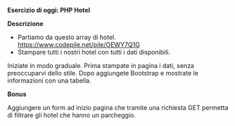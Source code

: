 **Esercizio di oggi: PHP Hotel**

**Descrizione**

- Partiamo da questo array di hotel. https://www.codepile.net/pile/OEWY7Q1G
- Stampare tutti i nostri hotel con tutti i dati disponibili.

Iniziate in modo graduale.
Prima stampate in pagina i dati, senza preoccuparvi dello stile.
Dopo aggiungete Bootstrap e mostrate le informazioni con una tabella.

**Bonus**

Aggiungere un form ad inizio pagina che tramite una richiesta GET permetta di filtrare gli hotel che hanno un parcheggio.

